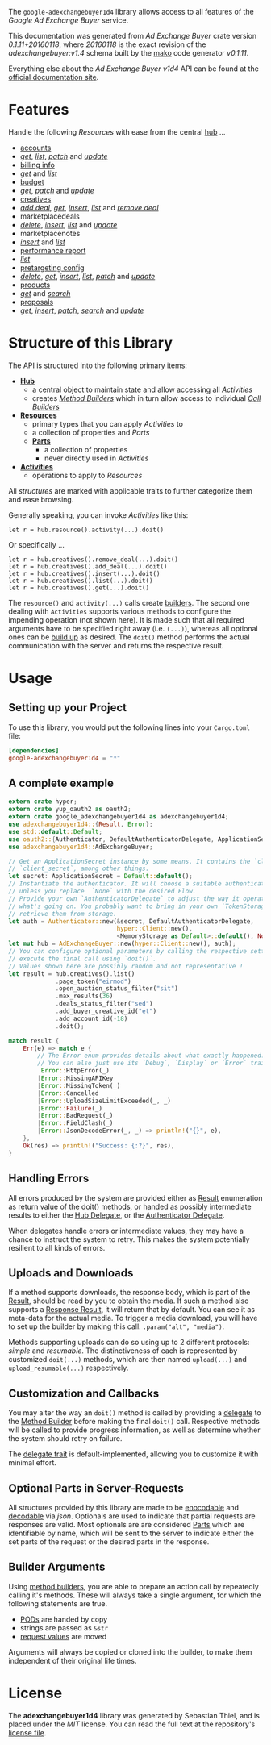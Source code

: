 <!---
DO NOT EDIT !
This file was generated automatically from 'src/mako/api/README.md.mako'
DO NOT EDIT !
-->
The `google-adexchangebuyer1d4` library allows access to all features of the *Google Ad Exchange Buyer* service.

This documentation was generated from *Ad Exchange Buyer* crate version *0.1.11+20160118*, where *20160118* is the exact revision of the *adexchangebuyer:v1.4* schema built by the [mako](http://www.makotemplates.org/) code generator *v0.1.11*.

Everything else about the *Ad Exchange Buyer* *v1d4* API can be found at the
[official documentation site](https://developers.google.com/ad-exchange/buyer-rest).
# Features

Handle the following *Resources* with ease from the central [hub](http://byron.github.io/google-apis-rs/google_adexchangebuyer1d4/struct.AdExchangeBuyer.html) ... 

* [accounts](http://byron.github.io/google-apis-rs/google_adexchangebuyer1d4/struct.Account.html)
 * [*get*](http://byron.github.io/google-apis-rs/google_adexchangebuyer1d4/struct.AccountGetCall.html), [*list*](http://byron.github.io/google-apis-rs/google_adexchangebuyer1d4/struct.AccountListCall.html), [*patch*](http://byron.github.io/google-apis-rs/google_adexchangebuyer1d4/struct.AccountPatchCall.html) and [*update*](http://byron.github.io/google-apis-rs/google_adexchangebuyer1d4/struct.AccountUpdateCall.html)
* [billing info](http://byron.github.io/google-apis-rs/google_adexchangebuyer1d4/struct.BillingInfo.html)
 * [*get*](http://byron.github.io/google-apis-rs/google_adexchangebuyer1d4/struct.BillingInfoGetCall.html) and [*list*](http://byron.github.io/google-apis-rs/google_adexchangebuyer1d4/struct.BillingInfoListCall.html)
* [budget](http://byron.github.io/google-apis-rs/google_adexchangebuyer1d4/struct.Budget.html)
 * [*get*](http://byron.github.io/google-apis-rs/google_adexchangebuyer1d4/struct.BudgetGetCall.html), [*patch*](http://byron.github.io/google-apis-rs/google_adexchangebuyer1d4/struct.BudgetPatchCall.html) and [*update*](http://byron.github.io/google-apis-rs/google_adexchangebuyer1d4/struct.BudgetUpdateCall.html)
* [creatives](http://byron.github.io/google-apis-rs/google_adexchangebuyer1d4/struct.Creative.html)
 * [*add deal*](http://byron.github.io/google-apis-rs/google_adexchangebuyer1d4/struct.CreativeAddDealCall.html), [*get*](http://byron.github.io/google-apis-rs/google_adexchangebuyer1d4/struct.CreativeGetCall.html), [*insert*](http://byron.github.io/google-apis-rs/google_adexchangebuyer1d4/struct.CreativeInsertCall.html), [*list*](http://byron.github.io/google-apis-rs/google_adexchangebuyer1d4/struct.CreativeListCall.html) and [*remove deal*](http://byron.github.io/google-apis-rs/google_adexchangebuyer1d4/struct.CreativeRemoveDealCall.html)
* marketplacedeals
 * [*delete*](http://byron.github.io/google-apis-rs/google_adexchangebuyer1d4/struct.MarketplacedealDeleteCall.html), [*insert*](http://byron.github.io/google-apis-rs/google_adexchangebuyer1d4/struct.MarketplacedealInsertCall.html), [*list*](http://byron.github.io/google-apis-rs/google_adexchangebuyer1d4/struct.MarketplacedealListCall.html) and [*update*](http://byron.github.io/google-apis-rs/google_adexchangebuyer1d4/struct.MarketplacedealUpdateCall.html)
* marketplacenotes
 * [*insert*](http://byron.github.io/google-apis-rs/google_adexchangebuyer1d4/struct.MarketplacenoteInsertCall.html) and [*list*](http://byron.github.io/google-apis-rs/google_adexchangebuyer1d4/struct.MarketplacenoteListCall.html)
* [performance report](http://byron.github.io/google-apis-rs/google_adexchangebuyer1d4/struct.PerformanceReport.html)
 * [*list*](http://byron.github.io/google-apis-rs/google_adexchangebuyer1d4/struct.PerformanceReportListCall.html)
* [pretargeting config](http://byron.github.io/google-apis-rs/google_adexchangebuyer1d4/struct.PretargetingConfig.html)
 * [*delete*](http://byron.github.io/google-apis-rs/google_adexchangebuyer1d4/struct.PretargetingConfigDeleteCall.html), [*get*](http://byron.github.io/google-apis-rs/google_adexchangebuyer1d4/struct.PretargetingConfigGetCall.html), [*insert*](http://byron.github.io/google-apis-rs/google_adexchangebuyer1d4/struct.PretargetingConfigInsertCall.html), [*list*](http://byron.github.io/google-apis-rs/google_adexchangebuyer1d4/struct.PretargetingConfigListCall.html), [*patch*](http://byron.github.io/google-apis-rs/google_adexchangebuyer1d4/struct.PretargetingConfigPatchCall.html) and [*update*](http://byron.github.io/google-apis-rs/google_adexchangebuyer1d4/struct.PretargetingConfigUpdateCall.html)
* [products](http://byron.github.io/google-apis-rs/google_adexchangebuyer1d4/struct.Product.html)
 * [*get*](http://byron.github.io/google-apis-rs/google_adexchangebuyer1d4/struct.ProductGetCall.html) and [*search*](http://byron.github.io/google-apis-rs/google_adexchangebuyer1d4/struct.ProductSearchCall.html)
* [proposals](http://byron.github.io/google-apis-rs/google_adexchangebuyer1d4/struct.Proposal.html)
 * [*get*](http://byron.github.io/google-apis-rs/google_adexchangebuyer1d4/struct.ProposalGetCall.html), [*insert*](http://byron.github.io/google-apis-rs/google_adexchangebuyer1d4/struct.ProposalInsertCall.html), [*patch*](http://byron.github.io/google-apis-rs/google_adexchangebuyer1d4/struct.ProposalPatchCall.html), [*search*](http://byron.github.io/google-apis-rs/google_adexchangebuyer1d4/struct.ProposalSearchCall.html) and [*update*](http://byron.github.io/google-apis-rs/google_adexchangebuyer1d4/struct.ProposalUpdateCall.html)




# Structure of this Library

The API is structured into the following primary items:

* **[Hub](http://byron.github.io/google-apis-rs/google_adexchangebuyer1d4/struct.AdExchangeBuyer.html)**
    * a central object to maintain state and allow accessing all *Activities*
    * creates [*Method Builders*](http://byron.github.io/google-apis-rs/google_adexchangebuyer1d4/trait.MethodsBuilder.html) which in turn
      allow access to individual [*Call Builders*](http://byron.github.io/google-apis-rs/google_adexchangebuyer1d4/trait.CallBuilder.html)
* **[Resources](http://byron.github.io/google-apis-rs/google_adexchangebuyer1d4/trait.Resource.html)**
    * primary types that you can apply *Activities* to
    * a collection of properties and *Parts*
    * **[Parts](http://byron.github.io/google-apis-rs/google_adexchangebuyer1d4/trait.Part.html)**
        * a collection of properties
        * never directly used in *Activities*
* **[Activities](http://byron.github.io/google-apis-rs/google_adexchangebuyer1d4/trait.CallBuilder.html)**
    * operations to apply to *Resources*

All *structures* are marked with applicable traits to further categorize them and ease browsing.

Generally speaking, you can invoke *Activities* like this:

```Rust,ignore
let r = hub.resource().activity(...).doit()
```

Or specifically ...

```ignore
let r = hub.creatives().remove_deal(...).doit()
let r = hub.creatives().add_deal(...).doit()
let r = hub.creatives().insert(...).doit()
let r = hub.creatives().list(...).doit()
let r = hub.creatives().get(...).doit()
```

The `resource()` and `activity(...)` calls create [builders][builder-pattern]. The second one dealing with `Activities` 
supports various methods to configure the impending operation (not shown here). It is made such that all required arguments have to be 
specified right away (i.e. `(...)`), whereas all optional ones can be [build up][builder-pattern] as desired.
The `doit()` method performs the actual communication with the server and returns the respective result.

# Usage

## Setting up your Project

To use this library, you would put the following lines into your `Cargo.toml` file:

```toml
[dependencies]
google-adexchangebuyer1d4 = "*"
```

## A complete example

```Rust
extern crate hyper;
extern crate yup_oauth2 as oauth2;
extern crate google_adexchangebuyer1d4 as adexchangebuyer1d4;
use adexchangebuyer1d4::{Result, Error};
use std::default::Default;
use oauth2::{Authenticator, DefaultAuthenticatorDelegate, ApplicationSecret, MemoryStorage};
use adexchangebuyer1d4::AdExchangeBuyer;

// Get an ApplicationSecret instance by some means. It contains the `client_id` and 
// `client_secret`, among other things.
let secret: ApplicationSecret = Default::default();
// Instantiate the authenticator. It will choose a suitable authentication flow for you, 
// unless you replace  `None` with the desired Flow.
// Provide your own `AuthenticatorDelegate` to adjust the way it operates and get feedback about 
// what's going on. You probably want to bring in your own `TokenStorage` to persist tokens and
// retrieve them from storage.
let auth = Authenticator::new(&secret, DefaultAuthenticatorDelegate,
                              hyper::Client::new(),
                              <MemoryStorage as Default>::default(), None);
let mut hub = AdExchangeBuyer::new(hyper::Client::new(), auth);
// You can configure optional parameters by calling the respective setters at will, and
// execute the final call using `doit()`.
// Values shown here are possibly random and not representative !
let result = hub.creatives().list()
             .page_token("eirmod")
             .open_auction_status_filter("sit")
             .max_results(36)
             .deals_status_filter("sed")
             .add_buyer_creative_id("et")
             .add_account_id(-18)
             .doit();

match result {
    Err(e) => match e {
        // The Error enum provides details about what exactly happened.
        // You can also just use its `Debug`, `Display` or `Error` traits
         Error::HttpError(_)
        |Error::MissingAPIKey
        |Error::MissingToken(_)
        |Error::Cancelled
        |Error::UploadSizeLimitExceeded(_, _)
        |Error::Failure(_)
        |Error::BadRequest(_)
        |Error::FieldClash(_)
        |Error::JsonDecodeError(_, _) => println!("{}", e),
    },
    Ok(res) => println!("Success: {:?}", res),
}

```
## Handling Errors

All errors produced by the system are provided either as [Result](http://byron.github.io/google-apis-rs/google_adexchangebuyer1d4/enum.Result.html) enumeration as return value of 
the doit() methods, or handed as possibly intermediate results to either the 
[Hub Delegate](http://byron.github.io/google-apis-rs/google_adexchangebuyer1d4/trait.Delegate.html), or the [Authenticator Delegate](http://byron.github.io/google-apis-rs/google_adexchangebuyer1d4/../yup-oauth2/trait.AuthenticatorDelegate.html).

When delegates handle errors or intermediate values, they may have a chance to instruct the system to retry. This 
makes the system potentially resilient to all kinds of errors.

## Uploads and Downloads
If a method supports downloads, the response body, which is part of the [Result](http://byron.github.io/google-apis-rs/google_adexchangebuyer1d4/enum.Result.html), should be
read by you to obtain the media.
If such a method also supports a [Response Result](http://byron.github.io/google-apis-rs/google_adexchangebuyer1d4/trait.ResponseResult.html), it will return that by default.
You can see it as meta-data for the actual media. To trigger a media download, you will have to set up the builder by making
this call: `.param("alt", "media")`.

Methods supporting uploads can do so using up to 2 different protocols: 
*simple* and *resumable*. The distinctiveness of each is represented by customized 
`doit(...)` methods, which are then named `upload(...)` and `upload_resumable(...)` respectively.

## Customization and Callbacks

You may alter the way an `doit()` method is called by providing a [delegate](http://byron.github.io/google-apis-rs/google_adexchangebuyer1d4/trait.Delegate.html) to the 
[Method Builder](http://byron.github.io/google-apis-rs/google_adexchangebuyer1d4/trait.CallBuilder.html) before making the final `doit()` call. 
Respective methods will be called to provide progress information, as well as determine whether the system should 
retry on failure.

The [delegate trait](http://byron.github.io/google-apis-rs/google_adexchangebuyer1d4/trait.Delegate.html) is default-implemented, allowing you to customize it with minimal effort.

## Optional Parts in Server-Requests

All structures provided by this library are made to be [enocodable](http://byron.github.io/google-apis-rs/google_adexchangebuyer1d4/trait.RequestValue.html) and 
[decodable](http://byron.github.io/google-apis-rs/google_adexchangebuyer1d4/trait.ResponseResult.html) via *json*. Optionals are used to indicate that partial requests are responses 
are valid.
Most optionals are are considered [Parts](http://byron.github.io/google-apis-rs/google_adexchangebuyer1d4/trait.Part.html) which are identifiable by name, which will be sent to 
the server to indicate either the set parts of the request or the desired parts in the response.

## Builder Arguments

Using [method builders](http://byron.github.io/google-apis-rs/google_adexchangebuyer1d4/trait.CallBuilder.html), you are able to prepare an action call by repeatedly calling it's methods.
These will always take a single argument, for which the following statements are true.

* [PODs][wiki-pod] are handed by copy
* strings are passed as `&str`
* [request values](http://byron.github.io/google-apis-rs/google_adexchangebuyer1d4/trait.RequestValue.html) are moved

Arguments will always be copied or cloned into the builder, to make them independent of their original life times.

[wiki-pod]: http://en.wikipedia.org/wiki/Plain_old_data_structure
[builder-pattern]: http://en.wikipedia.org/wiki/Builder_pattern
[google-go-api]: https://github.com/google/google-api-go-client

# License
The **adexchangebuyer1d4** library was generated by Sebastian Thiel, and is placed 
under the *MIT* license.
You can read the full text at the repository's [license file][repo-license].

[repo-license]: https://github.com/Byron/google-apis-rs/LICENSE.md
